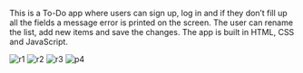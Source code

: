 This is a To-Do app where users can sign up, log in and if they don’t fill up all the fields a message error is printed on the screen.  The user can rename the list, add new items and save the changes. The app is built in HTML, CSS and JavaScript. 


![r1](https://user-images.githubusercontent.com/69143183/120170933-6165a180-c1f9-11eb-906d-1406b194d821.jpg)
![r2](https://user-images.githubusercontent.com/69143183/120170950-64f92880-c1f9-11eb-90db-8826f6d3e0de.jpg)
![r3](https://user-images.githubusercontent.com/69143183/120170962-69254600-c1f9-11eb-8725-0e27062017c7.jpg)
![p4](https://user-images.githubusercontent.com/69143183/111076929-55b1eb00-84e6-11eb-97ac-0353c7d27fa6.png)

